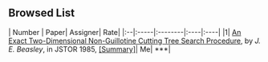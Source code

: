 ## Browsed List

| Number | Paper| Assigner| Rate| 
|:--|:-----|:--------|:----|:----|
|1| [An Exact Two-Dimensional Non-Guillotine Cutting Tree Search Procedure](http://www.jstor.org/stable/170866), by *J. E. Beasley*, in JSTOR 1985, [[Summary]](../papers/Beasley85_2d-cutting-tree-search.md)| Me| ***|

